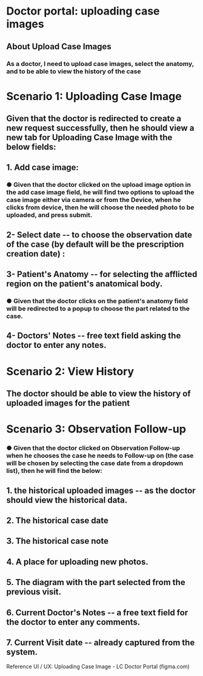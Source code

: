 # Doctor portal: uploading case images

## About Upload Case Images

### As a doctor, I need to upload case images, select the anatomy, and to be able to view the history of the case

# Scenario 1: Uploading Case Image

## Given that the doctor is redirected to create a new request successfully, then he should view a new tab for Uploading Case Image with the below fields:
## 1. Add case image: 
### ● Given that the doctor clicked on the upload image option in the add case image field, he will find two options to upload the case image either via camera or from the Device, when he clicks from device, then he will choose the needed photo to be uploaded, and press submit.
## 2- Select date -- to choose the observation date of the case (by default will be the prescription creation date) : 
## 3- Patient's Anatomy -- for selecting the afflicted region on the patient's anatomical body.
### ● Given that the doctor clicks on the patient's anatomy field will be redirected to a popup to choose the part related to the case.
## 4- Doctors' Notes -- free text field asking the doctor to enter any notes.



# Scenario 2: View History
## The doctor should be able to view the history of uploaded images for the patient

# Scenario 3: Observation Follow-up
### ● Given that the doctor clicked on Observation Follow-up when he chooses the case he needs to Follow-up on (the case will be chosen by selecting the case date from a dropdown list), then he will find the below:
## 1. the historical uploaded images -- as the doctor should view the historical data. 
## 2. The historical case date
## 3. The historical case note 
## 4. A place for uploading new photos. 
## 5. The diagram with the part selected from the previous visit. 
## 6. Current Doctor's Notes -- a free text field for the doctor to enter any comments. 
## 7. Current Visit date -- already captured from the system.

Reference UI / UX: Uploading Case Image - LC Doctor Portal (figma.com)